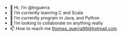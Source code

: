 - 👋 Hi, I’m @tnguerra
- 👀 I’m currently leanring C and Scala
- 🌱 I’m currently program in Java, and Python
- 💞️ I’m looking to collaborate on anything really
- 📫 How to reach me thomas_guerra98@hotmail.com

<!---
tnguerra/tnguerra is a ✨ special ✨ repository because its `README.md` (this file) appears on your GitHub profile.
You can click the Preview link to take a look at your changes.
--->

